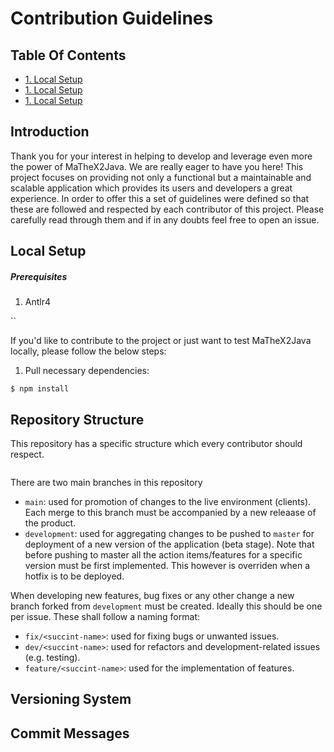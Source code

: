# Contribution Guidelines

## Table Of Contents

- [1. Local Setup]()
- [1. Local Setup]()
- [1. Local Setup]()

## Introduction

Thank you for your interest in helping to develop and leverage even more the power of MaTheX2Java. We are really eager to have you here! This project focuses on providing not only a functional but a maintainable and scalable application which provides its users and developers a great experience. In order to offer this a set of guidelines were defined so that these are followed and respected by each contributor of this project. Please carefully read through them and if in any doubts feel free to open an issue.

## Local Setup

##### Prerequisites

1. Antlr4

``

If you'd like to contribute to the project or just want to test MaTheX2Java locally, please follow the below steps:

1. Pull necessary dependencies:

`$ npm install`

## Repository Structure

This repository has a specific structure which every contributor should respect. 

![]()

There are two main branches in this repository

- `main`: used for promotion of changes to the live environment (clients). Each merge to this branch must be accompanied by a new releaase of the product.
- `development`: used for aggregating changes to be pushed to `master` for deployment of a new version of the application (beta stage). Note that before pushing to master all the action items/features for a specific version must be first implemented. This however is overriden when a hotfix is to be deployed.

When developing new features, bug fixes or any other change a new branch forked from `development` must be created. Ideally this should be one per issue.
These shall follow a naming format:

- `fix/<succint-name>`: used for fixing bugs or unwanted issues.
- `dev/<succint-name>`: used for refactors and development-related issues (e.g. testing).
- `feature/<succint-name>`: used for the implementation of features.


## Versioning System


## Commit Messages